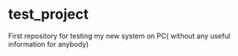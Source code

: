 # test_project
First repository for testing my new system on PC( without any useful information for anybody)
